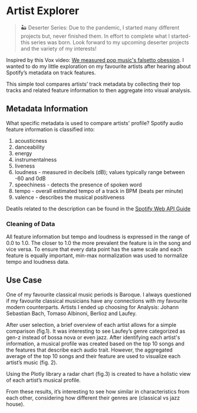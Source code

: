 # Artist Explorer
> 🏜️ Deserter Series:
> Due to the pandemic, I started many different projects but, never finished them. In effort to complete what I started- this series was born. Look forward to my upcoming deserter projects and the variety of my interests!
> 
Inspired by this Vox video: [We measured pop music's falsetto obession](https://youtu.be/qJT2h5uGAC0?si=BubAY0m4ptVo3NfD). I wanted to do my little exploration on my favourite artists after hearing about Spotify’s metadata on track features.

This simple tool compares artists’ track metadata by collecting their top tracks and related feature information to then aggregate into visual analysis.

## Metadata Information 
What specific metadata is used to compare artists' profile?
Spotify audio feature information is classified into:
1. acousticness
2. danceability
3. energy
4. instrumentalness
5. liveness
6. loudness - measured in decibels (dB); values typically range between -60 and 0dB
7. speechiness - detects the presence of spoken word
8. tempo - overall estimated tempo of a track in BPM (beats per minute)
9. valence - describes the musical positiveness

Deatils related to the description can be found in the [Spotify Web API Guide](https://developer.spotify.com/documentation/web-api/reference/get-audio-features)
 
### Cleaning of Data
All feature information but tempo and loudness is expressed in the range of 0.0 to 1.0. The closer to 1.0 the more prevalent the feature is in the song and vice versa.
To ensure that every data point has the same scale and each feature is equally important, min-max normalization was used to normalize tempo and loudness data.

## Use Case
One of my favourite classical music periods is Baroque. I always questioned if my favourite classical musicians have any connections with my favourite modern counterparts.
Artists I ended up choosing for Analysis: Johann Sebastian Bach, Tomaso Albinoni, Berlioz and Laufey.

After user selection, a brief overview of each artist allows for a simple comparison (fig.1). It was interesting to see Laufey’s genre categorized as gen-z instead of bossa nova or even jazz.
After identifying each artist's information, a musical profile was created based on the top 10 songs and the features that describe each audio trait. However, the aggregated average of the top 10 songs and their feature are used to visualize each artist’s music (fig. 2).

Using the Plotly library a radar chart (fig.3) is created to have a holistic view of each artist’s musical profile.

From these results, it’s interesting to see how similar in characteristics from each other, considering how different their genres are (classical vs jazz house).
